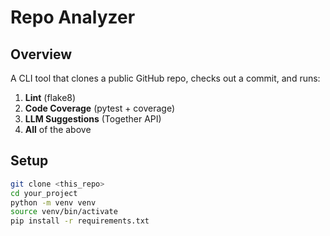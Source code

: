 # Repo Analyzer

## Overview
A CLI tool that clones a public GitHub repo, checks out a commit, and runs:
1. **Lint** (flake8)  
2. **Code Coverage** (pytest + coverage)  
3. **LLM Suggestions** (Together API)  
4. **All** of the above

## Setup
```bash
git clone <this_repo>
cd your_project
python -m venv venv
source venv/bin/activate
pip install -r requirements.txt
